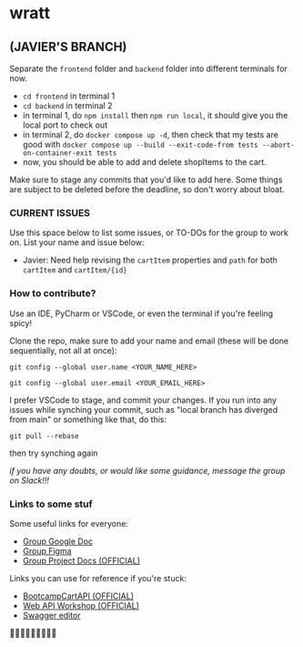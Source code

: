 # wratt 

## (JAVIER'S BRANCH)

Separate the `frontend` folder and `backend` folder into different terminals for now. 
- `cd frontend` in terminal 1
- `cd backend` in terminal 2
- in terminal 1, do `npm install` then `npm run local`, it should give you the local port to check out
- in terminal 2, do `docker compose up -d`, then check that my tests are good with `docker compose up --build --exit-code-from tests --abort-on-container-exit tests`
- now, you should be able to add and delete shopItems to the cart.



Make sure to stage any commits that you'd like to add here. Some things are subject to be deleted before the deadline, so don't worry about bloat. 

### CURRENT ISSUES 
Use this space below to list some issues, or TO-DOs for the group to work on.
List your name and issue below:

- Javier: Need help revising the `cartItem` properties and `path` for both `cartItem` and `cartItem/{id}`


### How to contribute?

Use an IDE, PyCharm or VSCode, or even the terminal if you're feeling spicy!

Clone the repo, make sure to add your name and email (these will be done sequentially, not all at once):


`git config --global user.name <YOUR_NAME_HERE>`

`git config --global user.email <YOUR_EMAIL_HERE>`


I prefer VSCode to stage, and commit your changes. If you run into any issues while synching your commit, such as
"local branch has diverged from main" or something like that, do this:

`git pull --rebase`

then try synching again

*if you have any doubts, or would like some guidance, message the group on Slack!!!*


### Links to some stuf

Some useful links for everyone:
- [Group Google Doc](https://docs.google.com/document/d/1M1NF-a2GxmrUhIK5CsOaiV-rZ7A3qEL6fHy4__R4Ya0/edit?tab=t.0)
- [Group Figma](https://www.figma.com/design/wOwoPRc4faycvZOohWg0PQ/bootcamp-group-project?node-id=0-1&p=f&t=DM6WD8uldW3QTxMF-0)
- [Group Project Docs (OFFICIAL)](https://godaddy-corp.atlassian.net/wiki/spaces/URBC/pages/3833345069/Group+Project+-+2025+Bootcamp)

Links you can use for reference if you're stuck:
- [BootcampCartAPI (OFFICIAL)](https://github.com/thoag-godaddy/BootCampCart-API/tree/main)
- [Web API Workshop (OFFICIAL)](https://github.com/thoag-godaddy/workshop-web-apis?tab=readme-ov-file)
- [Swagger editor](https://editor.swagger.io)


🤗🤗🤗🤗🤗🤗🤗🤗🤗
